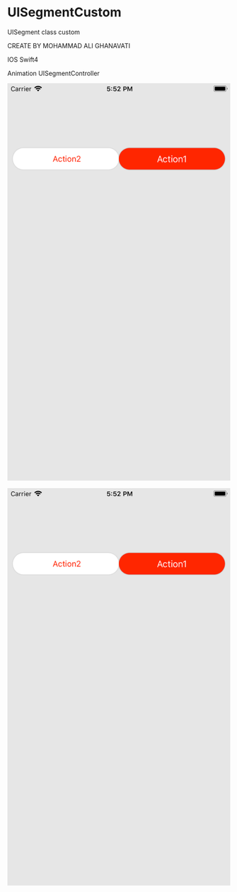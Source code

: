 # UISegmentCustom
UISegment class custom


CREATE BY MOHAMMAD ALI GHANAVATI

IOS Swift4


Animation UISegmentController

[![asciicast](https://github.com/polamgh/UISegmentCustom/blob/new/Simulator%20Screen%20Shot%20-%20iPhone%207%20Plus%20-%202018-04-04%20at%2017.52.36.png)](https://github.com/polamgh/UISegmentCustom/blob/new/UISegmentCustom480.mov)


![alt text](https://github.com/polamgh/UISegmentCustom/blob/new/Simulator%20Screen%20Shot%20-%20iPhone%207%20Plus%20-%202018-04-04%20at%2017.52.36.png?raw=true)
